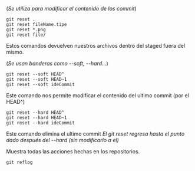 (_Se utiliza para modificar el contenido de los commit_)



```CMD
git reset .
git reset fileName.tipe
git reset *.png
git reset file/
```
Estos comandos devuelven nuestros archivos dentro del staged
fuera del mismo.


(_Se usan banderas como --soft, --hard..._)

```CMD
git reset --soft HEAD^
git reset --soft HEAD~1
git reset --soft ideCommit
```
Este comando nos permite modificar el contenido del ultimo commit (por el HEAD^)

```CMD
git reset --hard HEAD^
git reset --hard HEAD~1
git reset --hard ideCommit
```
Este comando elimina el ultimo commit
_El git reset regresa hasta el punto dado después del --hard (sin modificarlo a el)_

Muestra todas las acciones hechas en los repositorios.
```CMD
git reflog
```

